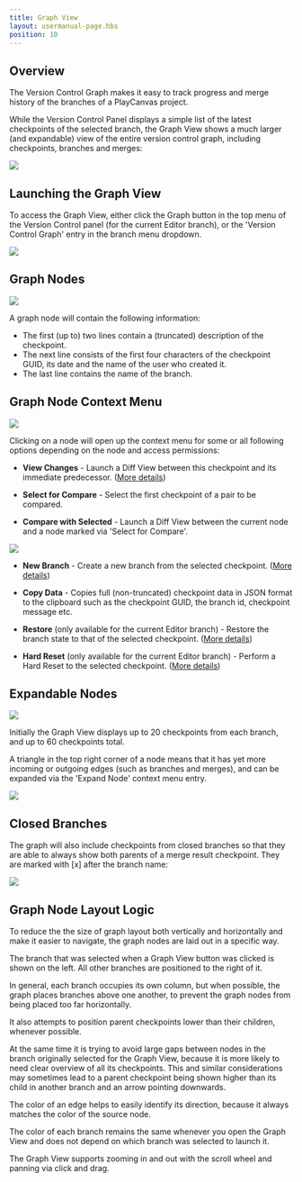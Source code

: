 ```yaml
---
title: Graph View
layout: usermanual-page.hbs
position: 10
---
```


## Overview

The Version Control Graph makes it easy to track progress and merge history of the branches of a PlayCanvas project.

While the Version Control Panel displays a simple list of the latest checkpoints of the selected branch, the Graph View shows a much larger (and expandable) view of the entire version control graph, including checkpoints, branches and merges:

![][overview-image]

## Launching the Graph View

To access the Graph View, either click the Graph button in the top menu of the Version Control panel (for the current Editor branch), or the 'Version Control Graph' entry in the branch menu dropdown.

![][access-buttons-image]

## Graph Nodes

![][commit-node-image]

A graph node will contain the following information:

- The first (up to) two lines contain a (truncated) description of the checkpoint.
- The next line consists of the first four characters of the checkpoint GUID, its date and the name of the user who created it.
- The last line contains the name of the branch.

## Graph Node Context Menu

![][context-menu-image]

Clicking on a node will open up the context menu for some or all following options depending on the node and access permissions:

- **View Changes** - Launch a Diff View between this checkpoint and its immediate predecessor. ([More details][view-changes])

- **Select for Compare** - Select the first checkpoint of a pair to be compared.

- **Compare with Selected** - Launch a Diff View between the current node and a node marked via 'Select for Compare'.

![][compare-checkpoints-example]

- **New Branch** - Create a new branch from the selected checkpoint. ([More details][new-branch])

- **Copy Data** - Copies full (non-truncated) checkpoint data in JSON format to the clipboard such as the checkpoint GUID, the branch id, checkpoint message etc.

- **Restore** (only available for the current Editor branch) - Restore the branch state to that of the selected checkpoint. ([More details][restore-checkpoint])

- **Hard Reset** (only available for the current Editor branch) - Perform a Hard Reset to the selected checkpoint. ([More details][hard-reset])

## Expandable Nodes

![][node-expand-image]

Initially the Graph View displays up to 20 checkpoints from each branch, and up to 60 checkpoints total.

A triangle in the top right corner of a node means that it has yet more incoming or outgoing edges (such as branches and merges), and can be expanded via the 'Expand Node' context menu entry.

![][node-expand-example]

## Closed Branches

The graph will also include checkpoints from closed branches so that they are able to always show both parents of a merge result checkpoint. They are marked with [x] after the branch name:

![][closed-branches-image]

## Graph Node Layout Logic

To reduce the the size of graph layout both vertically and horizontally and make it easier to navigate, the graph nodes are laid out in a specific way.

The branch that was selected when a Graph View button was clicked is shown on the left. All other branches are positioned to the right of it.

In general, each branch occupies its own column, but when possible, the graph places branches above one another, to prevent the graph nodes from being placed too far horizontally.

It also attempts to position parent checkpoints lower than their children, whenever possible.

At the same time it is trying to avoid large gaps between nodes in the branch originally selected for the Graph View, because it is more likely to need clear overview of all its checkpoints. This and similar considerations may sometimes lead to a parent checkpoint being shown higher than its child in another branch and an arrow pointing downwards.

The color of an edge helps to easily identify its direction, because it always matches the color of the source node.

The color of each branch remains the same whenever you open the Graph View and does not depend on which branch was selected to launch it.

The Graph View supports zooming in and out with the scroll wheel and panning via click and drag.

[overview-image]: /images/user-manual/version-control/graph-view/overview.png
[closed-branches-image]: /images/user-manual/version-control/graph-view/closed-branches.png
[commit-node-image]: /images/user-manual/version-control/graph-view/commit-node.png
[node-expand-image]: /images/user-manual/version-control/graph-view/node-expand.png
[access-buttons-image]: /images/user-manual/version-control/graph-view/access-buttons.png
[node-expand-example]: /images/user-manual/version-control/graph-view/node-expand-example.gif
[compare-checkpoints-example]: /images/user-manual/version-control/graph-view/compare-checkpoints-example.gif
[context-menu-image]: /images/user-manual/version-control/graph-view/context-menu.png

[view-changes]: /user-manual/version-control/changes/
[new-branch]: /user-manual/version-control/branches/#creating-a-new-branch
[restore-checkpoint]: /user-manual/version-control/checkpoints/#restoring-a-checkpoint
[hard-reset]: /user-manual/version-control/checkpoints/#restoring-a-checkpoint